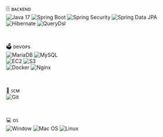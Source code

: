 <!--<div align=center>-->

🗄 ʙᴀᴄᴋᴇɴᴅ <br/>
![Java 17](https://img.shields.io/badge/Java-007396?style=flat-square&logo=OpenJDK&logoColor=white)
![Spring Boot](https://img.shields.io/badge/Spring_Boot-6DB33F?style=flat-square&logo=springboot&logoColor=white)
![Spring Security](https://img.shields.io/badge/Spring_Security-6DB33F?style=flat-square&logo=springsecurity&logoColor=white)
![Spring Data JPA](https://img.shields.io/badge/Spring_Data_JPA-6DB33F?style=flat-square&logo=buffer&logoColor=white)
<br/>
![Hibernate](https://img.shields.io/badge/Hibernate-59666C?style=flat-square&logo=hibernate&logoColor=white)
![QueryDsl](https://img.shields.io/badge/QueryDsl-0769AD?style=flat-square)
<br/>

<br/>

🗳 ᴅevᴏᴘs <br/>
![MariaDB](https://img.shields.io/badge/MariaDB-003545?style=flat-square&logo=mariadb&logoColor=white)
![MySQL](https://img.shields.io/badge/MySQL-4479A1?style=flat-square&logo=mysql&logoColor=white)
<br/>
![EC2](https://img.shields.io/badge/Amazon_EC2-FF9900?style=flat-square&logo=amazonec2&logoColor=white)
![S3](https://img.shields.io/badge/AWS_S3-569A31?style=flat-square&logo=amazons3&logoColor=white)
<br/>
![Docker](https://img.shields.io/badge/Docker-2496ED?style=flat-square&logo=docker&logoColor=white)
![Nginx](https://img.shields.io/badge/Nginx-009639?style=flat-square&logo=nginx&logoColor=white)
<br/>

<br/>

🔗 ꜱᴄᴍ <br/>
![Git](https://img.shields.io/badge/Git-F05032?style=flat-square&logo=git&logoColor=white)

<br/>

💻 ᴏꜱ <br/>
![Window](https://img.shields.io/badge/Window_OS-0078D4?style=flat-square&logo=windows&logoColor=white)
![Mac OS](https://img.shields.io/badge/Mac_OS-000000?style=flat-square&logo=macos&logoColor=white)
![Linux](https://img.shields.io/badge/Linux-FCC624?style=flat-square&logo=linux&logoColor=white)

</div>
